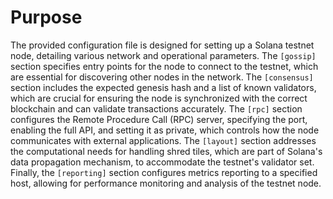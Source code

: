 # Purpose
The provided configuration file is designed for setting up a Solana testnet node, detailing various network and operational parameters. The `[gossip]` section specifies entry points for the node to connect to the testnet, which are essential for discovering other nodes in the network. The `[consensus]` section includes the expected genesis hash and a list of known validators, which are crucial for ensuring the node is synchronized with the correct blockchain and can validate transactions accurately. The `[rpc]` section configures the Remote Procedure Call (RPC) server, specifying the port, enabling the full API, and setting it as private, which controls how the node communicates with external applications. The `[layout]` section addresses the computational needs for handling shred tiles, which are part of Solana's data propagation mechanism, to accommodate the testnet's validator set. Finally, the `[reporting]` section configures metrics reporting to a specified host, allowing for performance monitoring and analysis of the testnet node.
